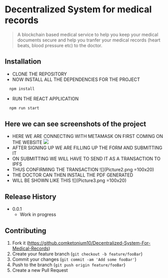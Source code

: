 # Decentralized System for medical records
> A blockchain based medical service to help you keep your medical documents secure and help you tranfer your medical records (heart beats, blood pressure etc) to the doctor.

## Installation
 - CLONE THE REPOSITORY
 - NOW INSTALL ALL THE DEPENDENCIES FOR THE PROJECT
  
  ```bash
    npm install
  ```
  
 - RUN THE REACT APPLICATION
 
  ```bash
    npm run start
  ```
 ## Here we can see screenshots of the project
 
 - HERE WE ARE CONNECTING WITH METAMASK ON FIRST COMING ON THE WEBSITE
![](Picture1.png=100x20)
 - AFTER SIGNING UP WE ARE FILLING UP THE FORM AND SUBMITTING IT
 - ON SUBMITTING WE WILL HAVE TO SEND IT AS A TRANSACTION TO IPFS 
 - THUS CONFIRMING THE TRANSACTION
![](Picture2.png =100x20)
 - THE DOCTOR CAN THEN INSTALL THE PDF GENERATED 
 - WILL BE SHOWN LIKE THIS
![](Picture3.png =100x20)

## Release History

* 0.0.1
    * Work in progress


## Contributing

1. Fork it (<https://github.comketonium10/Decentralized-System-For-Medical-Records>)
2. Create your feature branch (`git checkout -b feature/fooBar`)
3. Commit your changes (`git commit -am 'Add some fooBar'`)
4. Push to the branch (`git push origin feature/fooBar`)
5. Create a new Pull Request

